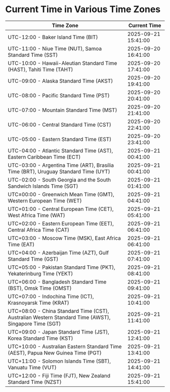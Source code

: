 # Current Time in Various Time Zones

| Time Zone | Current Time |
|-----------|--------------|
| UTC-12:00 - Baker Island Time (BIT) | 2025-09-21 15:41:00 |
| UTC-11:00 - Niue Time (NUT), Samoa Standard Time (SST) | 2025-09-20 16:41:00 |
| UTC-10:00 - Hawaii-Aleutian Standard Time (HAST), Tahiti Time (TAHT) | 2025-09-20 17:41:00 |
| UTC-09:00 - Alaska Standard Time (AKST) | 2025-09-20 19:41:00 |
| UTC-08:00 - Pacific Standard Time (PST) | 2025-09-20 20:41:00 |
| UTC-07:00 - Mountain Standard Time (MST) | 2025-09-20 21:41:00 |
| UTC-06:00 - Central Standard Time (CST) | 2025-09-20 22:41:00 |
| UTC-05:00 - Eastern Standard Time (EST) | 2025-09-20 23:41:00 |
| UTC-04:00 - Atlantic Standard Time (AST), Eastern Caribbean Time (ECT) | 2025-09-21 00:41:00 |
| UTC-03:00 - Argentina Time (ART), Brasília Time (BRT), Uruguay Standard Time (UYT) | 2025-09-21 00:41:00 |
| UTC-02:00 - South Georgia and the South Sandwich Islands Time (SGT) | 2025-09-21 01:41:00 |
| UTC±00:00 - Greenwich Mean Time (GMT), Western European Time (WET) | 2025-09-21 04:41:00 |
| UTC+01:00 - Central European Time (CET), West Africa Time (WAT) | 2025-09-21 05:41:00 |
| UTC+02:00 - Eastern European Time (EET), Central Africa Time (CAT) | 2025-09-21 06:41:00 |
| UTC+03:00 - Moscow Time (MSK), East Africa Time (EAT) | 2025-09-21 06:41:00 |
| UTC+04:00 - Azerbaijan Time (AZT), Gulf Standard Time (GST) | 2025-09-21 07:41:00 |
| UTC+05:00 - Pakistan Standard Time (PKT), Yekaterinburg Time (YEKT) | 2025-09-21 08:41:00 |
| UTC+06:00 - Bangladesh Standard Time (BST), Omsk Time (OMST) | 2025-09-21 09:41:00 |
| UTC+07:00 - Indochina Time (ICT), Krasnoyarsk Time (KRAT) | 2025-09-21 10:41:00 |
| UTC+08:00 - China Standard Time (CST), Australian Western Standard Time (AWST), Singapore Time (SGT) | 2025-09-21 11:41:00 |
| UTC+09:00 - Japan Standard Time (JST), Korea Standard Time (KST) | 2025-09-21 12:41:00 |
| UTC+10:00 - Australian Eastern Standard Time (AEST), Papua New Guinea Time (PGT) | 2025-09-21 13:41:00 |
| UTC+11:00 - Solomon Islands Time (SBT), Vanuatu Time (VUT) | 2025-09-21 14:41:00 |
| UTC+12:00 - Fiji Time (FJT), New Zealand Standard Time (NZST) | 2025-09-21 15:41:00 |
